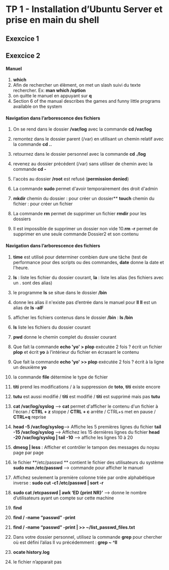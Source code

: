 <h1>TP 1 - Installation d’Ubuntu Server et prise en main du shell
<h2>Exexcice 1
<h2>Exexcice 2 </h2>
<h4>Manuel </h4>

1. **which**
2. Afin de rechercher un élèment, on met un slash suivi du texte rechercher. Ex: **man which /option**
3. on quitte le manuel en appuyant sur **q**
4. Section 6 of the manual describes the games and funny little programs available on the system

<h4>Navigation dans l’arborescence des fichiers</h4>

1. On se rend dans le dossier **/var/log** avec la commande **cd /var/log**
2. remontez dans le dossier parent (/var) en utilisant un chemin relatif avec la commande **cd ..**
3. retournez dans le dossier personnel avec la commande **cd ./log**
4. revenez au dossier précédent (/var) sans utiliser de chemin avec la commande **cd -**
5. l'accès au dossier **/root** est refusé (**permission denied**)
6. La commande **sudo** permet d'avoir temporairement des droit d'admin
7. **mkdir** chemin du dossier : pour créer un dossier**
	**touch** chemin du fichier : 		pour créer un fichier
	
8. La commande **rm** permet de supprimer un fichier
	**rmdir** pour les dossiers
9. Il est impossible de supprimer un dossier non vide 
10.**rm -r** permet de supprimer en une seule commande Dossier2 et son contenu 

<h4>Navigation dans l’arborescence des fichiers</h4>


1. **time** est utilisé pour determiner combien dure une tâche (test de performance pour des scripts ou des commandes, **date** donne la date et l'heure.

2. **ls** : liste les fichier du dossier courant, **la** : liste les alias  (les fichiers avec un . sont des alias)

3. le programme **ls** se situe dans le dossier **/bin**

4.  donne les alias
il n'existe pas d’entrée dans le manuel pour **ll**
**ll** est un alias de **ls -alF**

5. afficher les fichiers contenus dans le dossier **/bin** : **ls /bin**

6. **ls** liste les fichiers du dossier courant

7. **pwd** donne le chemin complet du dossier courant

8. Que fait la commande **echo 'yo' > plop** exécutée 2 fois ? écrit un fichier **plop** et écrit **yo** à l’intérieur du fichier en écrasant le contenu

9. Que fait la commande **echo 'yo' >> plop** exécutée 2 fois ? écrit à la ligne un deuxième **yo**

10. la commande **file** détermine le type de fichier

11. **titi** prend les modifications / à la suppression de **toto**, **titi** existe encore

12. **tutu** est aussi modifié / **titi** est modifié / **titi** est supprimé mais pas **tutu**

13. **cat /var/log/syslog** --> **cat** permet d'afficher le contenu d'un fichier à l'écran / **CTRL + z** stoppe / **CTRL + c** arrête / CTRL+s met en pause /  **CTRL+q** reprise

14. **head -5 /var/log/syslog**--> Affiche les 5 premières lignes du fichier
	**tail -15 /var/log/syslog** --> Affichez les 15 dernières lignes du fichier
	**head -20 /var/log/syslog | tail -10** --> affiche les lignes 10 à 20

15. **dmesg | less** : Afficher et contrôler le tampon des messages du noyau page par page

16. le fichier **/etc/passwd ** contient le fichier des utilisateurs du système
**sudo man /etc/passwd** --> commande pour afficher le manuel

17. Affichez seulement la première colonne triée par ordre alphabétique inverse : **sudo cut -c1 /etc/passwd | sort -r**
18. **sudo cat /etcpasswd | awk ‘ED {print NR}’** --> donne le nombre d’utilisateurs ayant un compte sur cette machine

19. **find**

20. **find / -name “passwd” -print**

21. **find / -name “passwd” -print | >> ~/list_passwd_files.txt**

22. Dans votre dossier personnel, utilisez la commande **grep** pour chercher où est défini l’alias ll vu précédemment : **grep ~ ^ll**

23. **ocate history.log**

24. le fichier n’apparait pas











